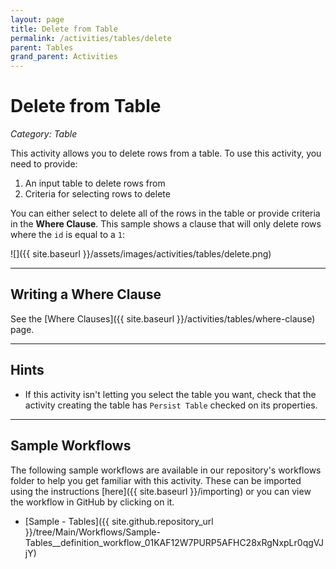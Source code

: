 ```yaml
---
layout: page
title: Delete from Table
permalink: /activities/tables/delete
parent: Tables
grand_parent: Activities
---
```


# Delete from Table
_Category: Table_

This activity allows you to delete rows from a table. To use this activity, you need to provide:
1. An input table to delete rows from
1. Criteria for selecting rows to delete

You can either select to delete all of the rows in the table or provide criteria in the **Where Clause**. This sample shows a clause that will only delete rows where the `id` is equal to a `1`:

![]({{ site.baseurl }}/assets/images/activities/tables/delete.png)

---

## Writing a Where Clause
See the [Where Clauses]({{ site.baseurl }}/activities/tables/where-clause) page.

---

## Hints
* If this activity isn't letting you select the table you want, check that the activity creating the table has `Persist Table` checked on its properties.

---

## Sample Workflows
The following sample workflows are available in our repository's workflows folder to help you get familiar with this activity. These can be imported using the instructions [here]({{ site.baseurl }}/importing) or you can view the workflow in GitHub by clicking on it.

* [Sample - Tables]({{ site.github.repository_url }}/tree/Main/Workflows/Sample-Tables__definition_workflow_01KAF12W7PURP5AFHC28xRgNxpLr0qgVJjY)